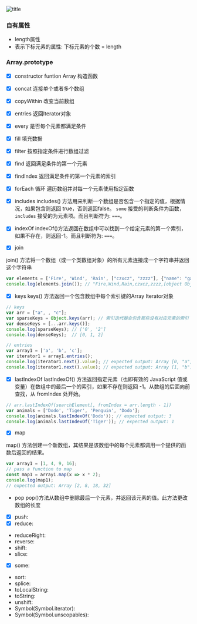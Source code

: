 ![title](https://leanote.com/api/file/getImage?fileId=5ba2e90cab64413139001239)

### 自有属性

- length属性
- 表示下标元素的属性: 下标元素的个数 = length

### Array.prototype

- [x] constructor
funtion Array 构造函数

- [x] concat 
连接单个或者多个数组

- [x] copyWithin
改变当前数组

- [x] entries
返回Iterator对象

- [x] every
是否每个元素都满足条件

- [x] fill
填充数据

- [x] filter
按照指定条件进行数组过滤

- [x] find
返回满足条件的第一个元素

- [x] findIndex
返回满足条件的第一个元素的索引

- [x] forEach 循环
遍历数组并对每一个元素使用指定函数

- [x] includes
includes() 方法用来判断一个数组是否包含一个指定的值，根据情况，如果包含则返回 true，否则返回false。
`some` 接受的判断条件为函数，`includes` 接受的为元素项。而且判断符为: `===`。

- [x] indexOf
indexOf()方法返回在数组中可以找到一个给定元素的第一个索引，如果不存在，则返回-1。而且判断符为: `===`。

- [x] join

join() 方法将一个数组（或一个类数组对象）的所有元素连接成一个字符串并返回这个字符串

```javascript
var elements = ['Fire', 'Wind', 'Rain', ["czxcz", "zzzz"], {"name": "gaollard"}];
console.log(elements.join()); // "Fire,Wind,Rain,czxcz,zzzz,[object Object]"
```

- [x] keys
keys() 方法返回一个包含数组中每个索引键的Array Iterator对象

```javascript
// keys
var arr = ["a", , "c"];
var sparseKeys = Object.keys(arr); // 索引迭代器会包含那些没有对应元素的索引
var denseKeys = [...arr.keys()];
console.log(sparseKeys); // ['0', '2']
console.log(denseKeys);  // [0, 1, 2]

// entries
var array1 = ['a', 'b', 'c'];
var iterator1 = array1.entries();
console.log(iterator1.next().value); // expected output: Array [0, "a"]
console.log(iterator1.next().value); // expected output: Array [1, "b"]
```

- [x] lastIndexOf
lastIndexOf() 方法返回指定元素（也即有效的 JavaScript 值或变量）在数组中的最后一个的索引，如果不存在则返回 -1。从数组的后面向前查找，从 fromIndex 处开始。

```javascript
// arr.lastIndexOf(searchElement[, fromIndex = arr.length - 1])
var animals = ['Dodo', 'Tiger', 'Penguin', 'Dodo'];
console.log(animals.lastIndexOf('Dodo')); // expected output: 3
console.log(animals.lastIndexOf('Tiger')); // expected output: 1
```

- [x] map

map() 方法创建一个新数组，其结果是该数组中的每个元素都调用一个提供的函数后返回的结果。

```javascript
var array1 = [1, 4, 9, 16];
// pass a function to map
const map1 = array1.map(x => x * 2);
console.log(map1);
// expected output: Array [2, 8, 18, 32]
```
- pop
pop()方法从数组中删除最后一个元素，并返回该元素的值。此方法更改数组的长度

- [x] push:
- [x] reduce:
- reduceRight:
- reverse:
- shift:
- slice:
- [x] some:
- sort:
- splice:
- toLocalString:
- toString:
- unshift:
- Symbol(Symbol.iterator):
- Symbol(Symbol.unscopables): 